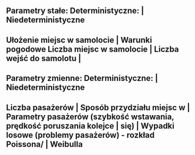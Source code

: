 Parametry stałe:
Deterministyczne:             | Niedeterministyczne
--------------------------------------------------------------------------------------------
Ułożenie miejsc w samolocie   | Warunki pogodowe
Liczba miejsc w samolocie     |
Liczba wejść do samolotu      |
--------------------------------------------------------------------------------------------

Parametry zmienne:
Deterministyczne:             | Niedeterministyczne
--------------------------------------------------------------------------------------------
Liczba pasażerów              | 
Sposób przydziału miejsc w    | Parametry pasażerów (szybkość wstawania, prędkość poruszania
kolejce                       | się)
                              | Wypadki losowe (problemy pasażerów) - rozkład Poissona/
                              | Weibulla
--------------------------------------------------------------------------------------------
